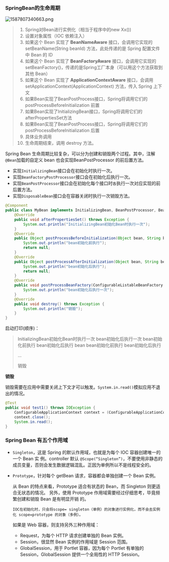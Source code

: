 ### SpringBean的生命周期

![1587807340663.png](https://gitee.com/linqin07/pic/raw/master/1587807340663.png)

> 1.  Spring对Bean进行实例化（相当于程序中的new Xx())
> 2. 设置对象属性（IOC 依赖注入）
> 3. 如果这个 Bean 实现了 **BeanNameAware** 接口，会调用它实现的 setBeanName(String beanId) 方法，此处传递的是 Spring 配置文件中 Bean 的 ID
> 4. 如果这个 Bean 实现了 **BeanFactoryAware** 接口，会调用它实现的 setBeanFactory()，传递的是Spring工厂本身（可以用这个方法获取到其他 Bean）
> 5. 如果这个 Bean 实现了 **ApplicationContextAware** 接口，会调用setApplicationContext(ApplicationContext) 方法，传入 Spring 上下文
> 6. 如果Bean实现了BeanPostProcess接口，Spring将调用它们的postProcessBeforeInitialization 前置
> 7. 如果Bean实现了InitializingBean接口，Spring将调用它们的afterPropertiesSet方法
> 8. 如果Bean实现了BeanPostProcess接口，Spring将调用它们的 postProcessBeforeInitialization 后置
> 9. 具体业务调用
> 10. 生命周期结束，调用 destroy 方法。



Spring Bean 生命周期比较复杂，可以分为创建和销毁两个过程。其中，注解`@Bean`加载的自定义 bean 也会实现BeanPostProcessor 的前后置方法。

- 实现`InitializingBean`接口会在初始化时执行一次。
- 实现`BeanFactoryPostProcessor`接口会在初始化后执行一次。
- 实现`BeanPostProcessor`接口会在初始化每个接口时`各`执行一次对应实现的前后置方法。
- 实现`DisposableBean`接口会在容器关闭时执行一次销毁方法。

```java
@Component
public class MyBean implements InitializingBean, BeanPostProcessor, BeanFactoryPostProcessor, DisposableBean {
    @Override
    public void afterPropertiesSet() throws Exception {
        System.out.println("InitializingBean初始化Bean时执行一次");
    }
    @Override
    public Object postProcessBeforeInitialization(Object bean, String beanName) throws BeansException {
        System.out.println("bean初始化前执行");
        return null;
    }
    @Override
    public Object postProcessAfterInitialization(Object bean, String beanName) throws BeansException {
        System.out.println("bean初始化后执行");
        return null;
    }
    @Override
    public void postProcessBeanFactory(ConfigurableListableBeanFactory configurableListableBeanFactory) throws BeansException {
        System.out.println("bean初始化后执行一次");
    }
    @Override
    public void destroy() throws Exception {
        System.out.println("销毁");
    }
}
```

启动打印(顺序)：

> InitializingBean初始化Bean时执行一次
> bean初始化后执行一次
> bean初始化前执行
> bean初始化后执行
> bean
> bean初始化前执行
> bean初始化后执行
>
> ...
>
> 销毁

**销毁**

销毁需要在应用中需要关闭上下文才可以触发。`System.in.read()`模拟应用不退出的情况。

```java
@Test
public void test1() throws IOException {
    ConfigurableApplicationContext context = (ConfigurableApplicationContext) this.applicationContext;
    context.close();
    System.in.read();
}
```



### Spring Bean 有五个作用域

- `Singleton`，这是 Spring 的默认作用域，也就是为每个 IOC 容器创建唯一的一个 Bean 实
  例。controller 默认 `@Scope(“Singleton”)`，不要使用非静态的成员变量，否则会发生数据逻辑混乱。正因为单例所以不是线程安全的。

- `Prototype`，针对每个 getBean 请求，容器都会单独创建一个 Bean 实例。

  从 Bean 的特点来看，Prototype 适合有状态的 Bean，而 Singleton 则更适合无状态的情况。
  另外，使用 Prototype 作用域需要经过仔细思考，毕竟频繁创建和销毁 Bean 是有明显开销
  的。

  `IOC在初始化时，只会将scope= singleton（单例）的对象进行实例化，而不会去实例化 scope=prototype 的对象（多例）。`

  如果是 Web 容器，则支持另外三种作用域：
  
  - Request，为每个 HTTP 请求创建单独的 Bean 实例。
  - Session，很显然 Bean 实例的作用域是 Session 范围。
  - GlobalSession，用于 Portlet 容器，因为每个 Portlet 有单独的 Session，GlobalSession
    提供一个全局性的 HTTP Session。
